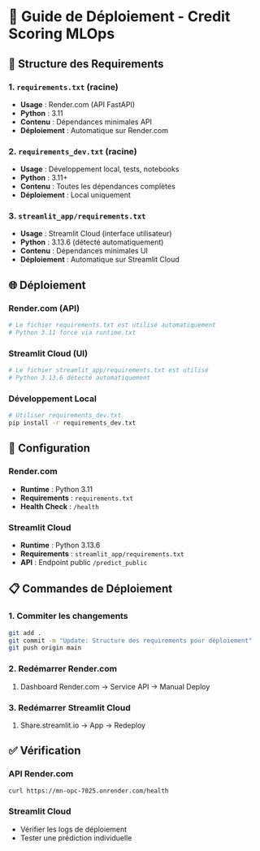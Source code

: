 # 🚀 Guide de Déploiement - Credit Scoring MLOps

## 📁 Structure des Requirements

### **1. `requirements.txt` (racine)**

- **Usage** : Render.com (API FastAPI)
- **Python** : 3.11
- **Contenu** : Dépendances minimales API
- **Déploiement** : Automatique sur Render.com

### **2. `requirements_dev.txt` (racine)**

- **Usage** : Développement local, tests, notebooks
- **Python** : 3.11+
- **Contenu** : Toutes les dépendances complètes
- **Déploiement** : Local uniquement

### **3. `streamlit_app/requirements.txt`**

- **Usage** : Streamlit Cloud (interface utilisateur)
- **Python** : 3.13.6 (détecté automatiquement)
- **Contenu** : Dépendances minimales UI
- **Déploiement** : Automatique sur Streamlit Cloud

## 🌐 Déploiement

### **Render.com (API)**

```bash
# Le fichier requirements.txt est utilisé automatiquement
# Python 3.11 forcé via runtime.txt
```

### **Streamlit Cloud (UI)**

```bash
# Le fichier streamlit_app/requirements.txt est utilisé
# Python 3.13.6 détecté automatiquement
```

### **Développement Local**

```bash
# Utiliser requirements_dev.txt
pip install -r requirements_dev.txt
```

## 🔧 Configuration

### **Render.com**

- **Runtime** : Python 3.11
- **Requirements** : `requirements.txt`
- **Health Check** : `/health`

### **Streamlit Cloud**

- **Runtime** : Python 3.13.6
- **Requirements** : `streamlit_app/requirements.txt`
- **API** : Endpoint public `/predict_public`

## 📋 Commandes de Déploiement

### **1. Commiter les changements**

```bash
git add .
git commit -m "Update: Structure des requirements pour déploiement"
git push origin main
```

### **2. Redémarrer Render.com**

1. Dashboard Render.com → Service API → Manual Deploy

### **3. Redémarrer Streamlit Cloud**

1. Share.streamlit.io → App → Redeploy

## ✅ Vérification

### **API Render.com**

```bash
curl https://mn-opc-7025.onrender.com/health
```

### **Streamlit Cloud**

- Vérifier les logs de déploiement
- Tester une prédiction individuelle
